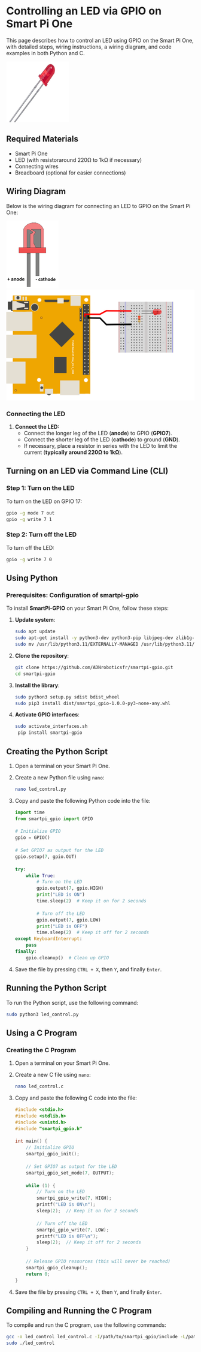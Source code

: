 # Controlling an LED via GPIO on Smart Pi One

This page describes how to control an LED using GPIO on the Smart Pi One, with detailed steps, wiring instructions, a wiring diagram, and code examples in both Python and C.

![LED](../../../img/SmartPi/Sensors&Modules/SmartPi_LED_Control/SmartPi_LED_Control_1.png)

## Required Materials

- Smart Pi One
- LED (with resistoraround 220Ω to 1kΩ if necessary)
- Connecting wires
- Breadboard (optional for easier connections)

## Wiring Diagram

Below is the wiring diagram for connecting an LED to GPIO on the Smart Pi One:

<img src="../../../img/SmartPi/Sensors&Modules/SmartPi_LED_Control/SmartPi_LED_Control_2.png" width="140" alt="LED Wiring Diagram">

<img src="../../../img/SmartPi/Sensors&Modules/SmartPi_LED_Control/SmartPi_LED_Control_3.png" width="520" alt="LED Wiring Diagram">


### Connecting the LED

1. **Connect the LED:**
   - Connect the longer leg of the LED (**anode**) to GPIO (**GPIO7**).
   - Connect the shorter leg of the LED (**cathode**) to ground (**GND**).
   - If necessary, place a resistor in series with the LED to limit the current (**typically around 220Ω to 1kΩ**).

## Turning on an LED via Command Line (CLI)

### Step 1: Turn on the LED

To turn on the LED on GPIO 17:

```bash
gpio -g mode 7 out
gpio -g write 7 1
```

### Step 2: Turn off the LED

To turn off the LED:

```bash
gpio -g write 7 0
```

## Using Python

### Prerequisites: Configuration of smartpi-gpio

To install **SmartPi-GPIO** on your Smart Pi One, follow these steps:

1. **Update system**:
   ```bash
   sudo apt update 
   sudo apt-get install -y python3-dev python3-pip libjpeg-dev zlib1g-dev libtiff-dev
   sudo mv /usr/lib/python3.11/EXTERNALLY-MANAGED /usr/lib/python3.11/EXTERNALLY-MANAGED.old

2. **Clone the repository**:
   ```bash
   git clone https://github.com/ADNroboticsfr/smartpi-gpio.git
   cd smartpi-gpio

3. **Install the library**:
   ```bash
   sudo python3 setup.py sdist bdist_wheel
   sudo pip3 install dist/smartpi_gpio-1.0.0-py3-none-any.whl


4. **Activate GPIO interfaces**:
   ```bash
   sudo activate_interfaces.sh
    pip install smartpi-gpio
    ```

## Creating the Python Script

1. Open a terminal on your Smart Pi One.
2. Create a new Python file using `nano`:

   ```bash
   nano led_control.py
   ```

3. Copy and paste the following Python code into the file:

   ```python
   import time
   from smartpi_gpio import GPIO

   # Initialize GPIO
   gpio = GPIO()

   # Set GPIO7 as output for the LED
   gpio.setup(7, gpio.OUT)

   try:
       while True:
           # Turn on the LED
           gpio.output(7, gpio.HIGH)
           print("LED is ON")
           time.sleep(2)  # Keep it on for 2 seconds
           
           # Turn off the LED
           gpio.output(7, gpio.LOW)
           print("LED is OFF")
           time.sleep(2)  # Keep it off for 2 seconds
   except KeyboardInterrupt:
       pass
   finally:
       gpio.cleanup()  # Clean up GPIO
   ```

4. Save the file by pressing `CTRL + X`, then `Y`, and finally `Enter`.

## Running the Python Script

To run the Python script, use the following command:

```bash
sudo python3 led_control.py
```

## Using a C Program

### Creating the C Program

1. Open a terminal on your Smart Pi One.
2. Create a new C file using `nano`:

   ```bash
   nano led_control.c
   ```

3. Copy and paste the following C code into the file:

   ```c
   #include <stdio.h>
   #include <stdlib.h>
   #include <unistd.h>
   #include "smartpi_gpio.h"

   int main() {
       // Initialize GPIO
       smartpi_gpio_init();
       
       // Set GPIO7 as output for the LED
       smartpi_gpio_set_mode(7, OUTPUT);
       
       while (1) {
           // Turn on the LED
           smartpi_gpio_write(7, HIGH);
           printf("LED is ON\n");
           sleep(2);  // Keep it on for 2 seconds
           
           // Turn off the LED
           smartpi_gpio_write(7, LOW);
           printf("LED is OFF\n");
           sleep(2);  // Keep it off for 2 seconds
       }

       // Release GPIO resources (this will never be reached)
       smartpi_gpio_cleanup();
       return 0;
   }
   ```

4. Save the file by pressing `CTRL + X`, then `Y`, and finally `Enter`.

## Compiling and Running the C Program

To compile and run the C program, use the following commands:

```bash
gcc -o led_control led_control.c -I/path/to/smartpi_gpio/include -L/path/to/smartpi_gpio/lib -lsmartpi_gpio
sudo ./led_control
```

